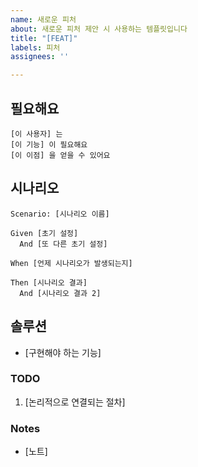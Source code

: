 ```yaml
---
name: 새로운 피처
about: 새로운 피처 제안 시 사용하는 템플릿입니다
title: "[FEAT]"
labels: 피처
assignees: ''

---
```


## 필요해요

```
[이 사용자] 는
[이 기능] 이 필요해요
[이 이점] 을 얻을 수 있어요
```

## 시나리오

```gherkin
Scenario: [시나리오 이름]

Given [초기 설정]
  And [또 다른 초기 설정]

When [언제 시나리오가 발생되는지]

Then [시나리오 결과]
  And [시나리오 결과 2]
```

## 솔루션

* [구현해야 하는 기능]

### TODO

1. [논리적으로 연결되는 절차]

### Notes

* [노트]

